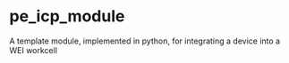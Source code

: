 # pe_icp_module

A template module, implemented in python, for integrating a device into a WEI workcell
